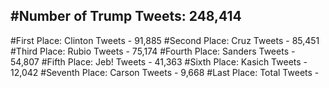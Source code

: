#Number of Trump Tweets: 248,414
---
#First Place: Clinton Tweets - 91,885
#Second Place: Cruz Tweets - 85,451
#Third Place: Rubio Tweets - 75,174
#Fourth Place: Sanders Tweets - 54,807
#Fifth Place: Jeb! Tweets - 41,363
#Sixth Place: Kasich Tweets - 12,042
#Seventh Place: Carson Tweets - 9,668
#Last Place: Total Tweets -  
